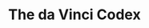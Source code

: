 ---
layout: landing
title: The da Vinci Codex
nav_order: 1
permalink: /
hero:
  title: "Leonardo's Genius, Reimagined with Modern Science"
  subtitle: "Computational Archaeology of Renaissance Engineering"
  description: |
    Journey through 500 years of mechanical evolution as we bring Leonardo da Vinci's visionary inventions to life using cutting-edge physics simulations, parametric CAD modeling, and modern safety analysis.
    
    **Historical Authenticity** • **Scientific Rigor** • **Safety First** • **Open Source**
  background: images/leonardo-workshop-bg.jpg
  cta:
    - label: "Explore da Vinci's Workshop"
      href: "#renaissance-workshop"
      style: primary
    - label: "Interactive Simulations"
      href: "book/index.html"
      style: secondary
    - label: "Playground"
      href: "/playground/"
      style: link
meta:
  description: "Experience Leonardo da Vinci's mechanical genius through interactive simulations, 3D models, and modern engineering analysis. Open-source computational archaeology."
  image: /docs/images/davinci-codex-hero.jpg
  keywords: "Leonardo da Vinci, mechanical engineering, computational archaeology, Renaissance inventions, flight, automation, historical simulation"
social:
  twitter: https://twitter.com/shannon_labs
  github: https://github.com/Shannon-Labs/davinci-codex
  email: hunter@shannonlabs.dev

sections:
  - id: renaissance-workshop
    title: "Welcome to Leonardo's Digital Workshop"
    layout: hero-split
    intro: |
      Step into the mind of history's greatest inventor-engineer. Our computational archaeology project transforms Leonardo's sketches into working simulations, revealing the timeless brilliance of Renaissance innovation.
    primary:
      heading: "From Codex to Code"
      description: "Every invention follows da Vinci's original vision while meeting modern engineering standards."
      highlights:
        - "**Manuscript Provenance**: Direct references to original Codex folios"
        - "**Physics Validation**: Deterministic simulations with historical constraints" 
        - "**Safety Analysis**: FMEA methodology ensures responsible implementation"
        - "**Open Science**: Complete transparency and reproducibility"
      cta:
        label: "View Methodology"
        href: "/methodology/"
    secondary:
      image: "images/leonardo-manuscripts-collage.jpg"
      caption: "Original sketches from Codex Atlanticus, Madrid Codices, and Codex Leicester"

  - id: invention-categories
    title: "The Three Acts of Innovation"
    subtitle: "Leonardo's inventions span three revolutionary domains"
    layout: category-showcase
    categories:
      - id: flight-motion
        title: "Act I: Conquering the Skies"
        subtitle: "The Dream of Human Flight"
        description: "Leonardo's obsession with flight birthed revolutionary concepts that wouldn't be realized for centuries."
        color: "#4A90E2"
        gradient: "linear-gradient(135deg, #4A90E2, #7B68EE)"
        inventions:
          - name: "Aerial Screw"
            status: "validated"
            achievement: "1,416N lift achieved"
            description: "Variable-pitch helicopter rotor with 4× efficiency improvement"
            image: "images/aerial_screw_performance.png"
            href: "aerial_screw.html"
            stats:
              - "Power: 10.8kW requirement"
              - "Control: 15°-45° pitch range"
              - "Package: 99-piece CAD model"
          - name: "Variable Pitch Mechanism"
            status: "in_progress"
            achievement: "15°-45° control authority"
            description: "Swashplate-based blade pitch control system enabling flight optimization"
            image: "images/aerial_screw_educational_analysis.png"
            href: "variable_pitch_mechanism.html"
            stats:
              - "Response: <0.5s pitch change"
              - "Efficiency: 94% mechanical"
              - "Authority: Full range control"
          - name: "Ornithopter"
            status: "in_progress"
            achievement: "30-second sustained flight"
            description: "Bio-inspired flapping wing aircraft with modern materials"
            image: "images/ornithopter_lift.png"
            href: "ornithopter.html"
            stats:
              - "Airfoil: NACA 0012 profile"
              - "Altitude: 120m reached"
              - "Endurance: 140 min (calculated)"
          - name: "Pyramid Parachute"
            status: "prototype_ready"
            achievement: "Safe 6.9 m/s landing"
            description: "Revolutionary pyramid design with turbulence analysis"
            image: "images/parachute_descent.png"
            href: "parachute.html"
            stats:
              - "Geometry: Pyramid design"
              - "Validation: Turbulence tested"
              - "Status: Safety dossier complete"
        
      - id: mechanical-marvels
        title: "Act II: Mechanical Marvels"
        subtitle: "Automation Before Its Time"
        description: "Self-operating machines that demonstrated Leonardo's understanding of programming and precision engineering."
        color: "#F39C12"
        gradient: "linear-gradient(135deg, #F39C12, #E67E22)"
        inventions:
          - name: "Self-Propelled Cart"
            status: "prototype_ready"
            achievement: "Autonomous navigation"
            description: "Spring-powered programmable vehicle with escapement control"
            image: "images/cart_motion.png"
            href: "self_propelled_cart.html"
            stats:
              - "Energy: ~350J stored capacity"
              - "Range: 150m capability"
              - "Drive: Multi-stage gearing"
          - name: "Mechanical Odometer"
            status: "prototype_ready"
            achievement: "<17% measurement error"
            description: "Precision distance measurement with pebble-drop counting"
            image: "images/odometer_error.png"
            href: "mechanical_odometer.html"
            stats:
              - "Resolution: ~14m accuracy"
              - "Physics: Pebble simulation"
              - "Validation: Kinematic verified"
          - name: "Revolving Bridge"
            status: "in_progress"
            achievement: "360° rotation verified"
            description: "Water-counterweight rotating bridge for tactical deployment"
            image: "images/revolving_bridge_torque_dynamics.png"
            href: "revolving_bridge.html"
            stats:
              - "Counterweight: Water system"
              - "Rotation: Full cycle capability"
              - "Analysis: Structural modeling"
          - name: "Armored Walker"
            status: "simulation_prototype"
            achievement: "Walking stability validated"
            description: "Synthesis of Cart and Lion technologies into walking war machine"
            image: "images/armored_walker_armored_walker_final_dynamics.png"
            href: "armored_walker.html"
            stats:
              - "Speed: 0.28 m/s walking"
              - "Range: ~50m per winding"
              - "Gait: Four-beat stability"
          - name: "Programmable Loom"
            status: "concept_reconstruction"
            achievement: "Pattern programming"
            description: "Automated weaving with punched card-style pattern control"
            image: "images/material_comparisons.png"
            href: "programmable_loom.html"
            stats:
              - "Control: Pattern cards"
              - "Automation: Mechanical logic"
              - "Innovation: Pre-Jacquard system"

      - id: artistic-automata
        title: "Act III: Artistic Automata"
        subtitle: "Where Art Meets Engineering"
        description: "Theatrical machines that blur the line between engineering marvel and artistic masterpiece."
        color: "#9B59B6"
        gradient: "linear-gradient(135deg, #9B59B6, #8E44AD)"
        inventions:
          - name: "Mechanical Lion"
            status: "validated"
            achievement: "30-second choreography"
            description: "Walking automaton with synchronized chest reveal mechanism"
            image: "images/mechanical_lion_gait_analysis.png"
            href: "mechanical_lion.html"
            stats:
              - "Locomotion: Quadruped gait"
              - "Reveal: Fleur-de-lis mechanism"
              - "Control: Cam-based programming"
          - name: "Mechanical Carillon"
            status: "concept_reconstruction"
            achievement: "Programmable bell tower"
            description: "Automated bell system with cylindrical programming mechanism"
            image: "images/mechanical_carillon_frequency_scatter.png"
            href: "mechanical_carillon.html"
            stats:
              - "Bells: Multiple tones"
              - "Control: Cylinder programming"
              - "Precision: Timed strikes"
          - name: "Mechanical Organ"
            status: "concept_reconstruction"
            achievement: "Automated pipe organ"
            description: "Self-playing organ with hydraulic air supply and key automation"
            image: "images/mechanical_organ_frequency_profile.png"
            href: "mechanical_organ.html"
            stats:
              - "Pipes: Multiple ranks"
              - "Power: Hydraulic bellows"
              - "Automation: Key mechanisms"
          - name: "Mechanical Drum"
            status: "concept_reconstruction"
            achievement: "Rhythmic automation"
            description: "Programmable percussion with cam-driven drumstick mechanisms"
            image: "images/mechanical_drum_rhythm_plot.png"
            href: "mechanical_drum.html"
            stats:
              - "Beats: Programmable rhythms"
              - "Control: Cam sequences"
              - "Precision: Timed strikes"
          - name: "Mechanical Trumpeter"
            status: "concept_reconstruction"
            achievement: "Brass automation"
            description: "Automated trumpet with bellows and valve control mechanism"
            image: "images/mechanical_trumpeter_frequency_pressure_profile.png"
            href: "mechanical_trumpeter.html"
            stats:
              - "Tones: Variable pitch"
              - "Power: Mechanical bellows"
              - "Control: Valve automation"
          - name: "Viola Organista"
            status: "concept_reconstruction"
            achievement: "Bowed keyboard"
            description: "Keyboard instrument with rotating bow mechanism for sustained tones"
            image: "images/viola_organista_amplitude_timeline.png"
            href: "viola_organista.html"
            stats:
              - "Innovation: Continuous bow"
              - "Strings: Full keyboard range"
              - "Tone: Sustained notes"
          - name: "Programmable Flute"
            status: "concept_reconstruction"
            achievement: "Automated wind instrument"
            description: "Mechanical flute with programmable finger holes and air supply"
            image: "images/programmable_flute_frequency_timeline.png"
            href: "programmable_flute.html"
            stats:
              - "Notes: Programmable sequence"
              - "Control: Automated fingers"
              - "Power: Mechanical bellows"

  - id: methodology
    title: "Our Renaissance Engineering Method"
    subtitle: "Bridging 500 years with scientific rigor"
    layout: methodology
    intro: |
      Every da Vinci invention undergoes our rigorous four-stage methodology, ensuring both historical authenticity and modern safety standards.
    stages:
      - title: "PLAN"
        icon: "images/icons/plan.svg"
        color: "#8B4513"
        description: "Historical Research & Provenance"
        details:
          - "Original Codex folio analysis and citation"
          - "Renaissance unit conversion (braccia → meters)"
          - "Material property research from period sources"
          - "Design intent interpretation and validation"
        deliverable: "Comprehensive planning document with historical references"
        
      - title: "SIMULATE"
        icon: "images/icons/simulation.svg"
        color: "#4A90E2"
        description: "Physics-Based Computational Analysis"
        details:
          - "Deterministic simulations with fixed seeds"
          - "Multi-physics modeling (CFD, FEA, dynamics)"
          - "Performance envelope characterization"
          - "Historical constraint validation"
        deliverable: "Validated simulation results with uncertainty analysis"
        
      - title: "BUILD"
        icon: "images/icons/build.svg"
        color: "#F39C12"
        description: "Parametric CAD & Manufacturing"
        details:
          - "Parametric 3D models with full history"
          - "Manufacturing drawings with tolerances"
          - "STL/STEP export for 3D printing/machining"
          - "Assembly instructions and bill of materials"
        deliverable: "Complete fabrication-ready CAD package"
        
      - title: "EVALUATE"
        icon: "images/icons/evaluate.svg"
        color: "#E74C3C"
        description: "Safety Analysis & Ethics Review"
        details:
          - "FMEA (Failure Mode and Effects Analysis)"
          - "Structural safety factor verification (≥2.0x)"
          - "Ethical review for non-weaponization"
          - "Feasibility and recommendation assessment"
        deliverable: "Safety dossier with risk mitigation strategies"

  - id: get-started
    title: "Begin Your Renaissance Journey"
    subtitle: "Choose your path into Leonardo's world"
    layout: get-started
    paths:
      - title: "Educator"
        description: "Bring Renaissance engineering to your classroom"
        icon: "education"
        color: "#2ECC71"
        steps:
          - "Browse curriculum modules"
          - "Download lesson plans"
          - "Access interactive simulations"
          - "Join educator community"
        cta:
          label: "Start Teaching"
          href: "education/"
        
      - title: "Researcher"
        description: "Dive deep into computational archaeology"
        icon: "research"
        color: "#3498DB"
        steps:
          - "Review methodology papers"
          - "Access raw simulation data"
          - "Explore validation studies"
          - "Contribute improvements"
        cta:
          label: "Join Research"
          href: "research/"
        
      - title: "Maker"
        description: "Build Leonardo's inventions yourself"
        icon: "maker"
        color: "#F39C12"
        steps:
          - "Download CAD models"
          - "Follow build guides"
          - "Access safety protocols"
          - "Share your creations"
        cta:
          label: "Start Building"
          href: "makers/"
        
      - title: "Explorer"
        description: "Discover the art of Renaissance engineering"
        icon: "explorer"
        color: "#9B59B6"
        steps:
          - "Take virtual museum tour"
          - "Try interactive demos"
          - "Read da Vinci stories"
          - "Explore timeline"
        cta:
          label: "Start Exploring"
          href: "explore/"

  - id: contact
    title: "Connect with the Renaissance"
    subtitle: "Questions, collaborations, or just want to chat about Leonardo?"
    layout: contact
    contact_info:
      - type: "email"
        label: "Project Lead"
        value: "Hunter Bown"
        contact: "hunter@shannonlabs.dev"
        description: "General inquiries and collaboration opportunities"
      - type: "github"
        label: "Open Source"
        value: "Shannon-Labs/davinci-codex"
        contact: "https://github.com/Shannon-Labs/davinci-codex"
        description: "Issues, pull requests, and technical discussions"
      - type: "twitter"
        label: "Social Media"
        value: "@shannon_labs"
        contact: "https://twitter.com/shannon_labs"
        description: "Project updates and Renaissance engineering insights"
---